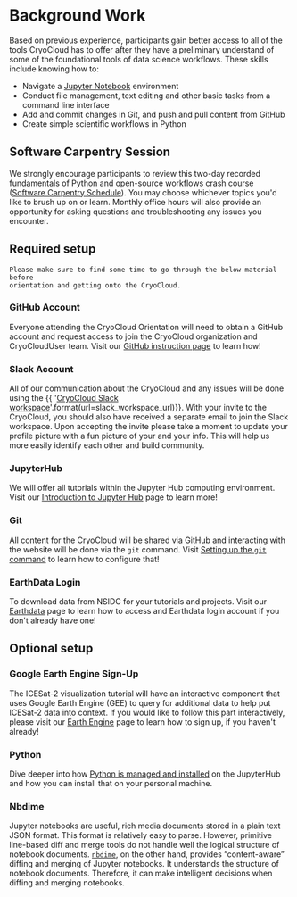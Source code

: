 # Background Work

Based on previous experience, participants gain better access to all of the tools CryoCloud 
has to offer after they have a preliminary understand of some of the foundational tools of 
data science workflows. These skills include knowing how to:

* Navigate a [Jupyter Notebook](https://jupyter.org/) environment
* Conduct file management, text editing and other basic tasks from a command line interface
* Add and commit changes in Git, and push and pull content from GitHub
* Create simple scientific workflows in Python

## Software Carpentry Session

We strongly encourage participants to review this two-day recorded fundamentals of Python and open-source workflows crash course ([Software Carpentry Schedule](swc)). You may choose whichever topics you'd like to brush up on or learn. Monthly office hours will also provide an opportunity for asking questions and troubleshooting any issues you encounter.

## Required setup

```{attention}
Please make sure to find some time to go through the below material before
orientation and getting onto the CryoCloud.
```

### GitHub Account

Everyone attending the CryoCloud Orientation will need to obtain a GitHub account and request access to join the CryoCloud organization and CryoCloudUser team.
Visit our [GitHub instruction page](github) to learn how!

### Slack Account

All of our communication about the CryoCloud and any issues will be done using the
{{ '[CryoCloud Slack workspace]({url})'.format(url=slack_workspace_url)}}.
With your invite to the CryoCloud, you should also have received a separate
email to join the Slack workspace. Upon accepting the invite please take a moment to update your profile picture with a fun picture of your and your info. This will help us more easily identify each other and build community.

### JupyterHub

We will offer all tutorials within the Jupyter Hub computing environment.
Visit our [Introduction to Jupyter Hub](jupyterhub) page to learn more!

### Git

All content for the CryoCloud will be shared via GitHub and interacting with the
website will be done via the `git` command. Visit [Setting up the `git` command](git)
to learn how to configure that!

### EarthData Login

To download data  from NSIDC for your tutorials and projects.
Visit our [Earthdata](earthdata) page to learn how to access and Earthdata login account if you don't already have one!

## Optional setup

### Google Earth Engine Sign-Up
The ICESat-2 visualization tutorial will have an interactive component that uses Google Earth Engine (GEE) to query for 
additional data to help put ICESat-2 data into context. 
If you would like to follow this part interactively, please visit our [Earth Engine](earthengine) page to learn how to sign up, 
if you haven't already!

### Python
Dive deeper into how [Python is managed and installed](python) on the JupyterHub
and how you can install that on your personal machine.

### Nbdime
Jupyter notebooks are useful, rich media documents stored in a plain text JSON format. This format is relatively easy to 
parse. However, primitive line-based diff and merge tools do not handle well the logical structure of notebook documents. 
[`nbdime`](https://nbdime.readthedocs.io/en/latest/), on the other hand, provides “content-aware” diffing and merging of 
Jupyter notebooks. It understands the structure of notebook documents. Therefore, it can make intelligent decisions when 
diffing and merging notebooks.
